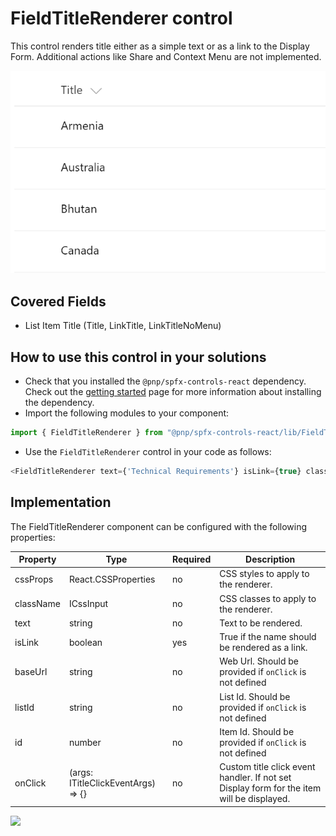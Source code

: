# FieldTitleRenderer control

This control renders title either as a simple text or as a link to the Display Form. Additional actions like Share and Context Menu are not implemented.

![FieldTitleRenderer control output](../../assets/FieldTitleRenderer.png)

## Covered Fields

- List Item Title (Title, LinkTitle, LinkTitleNoMenu)

## How to use this control in your solutions

- Check that you installed the `@pnp/spfx-controls-react` dependency. Check out the [getting started](../../#getting-started) page for more information about installing the dependency.
- Import the following modules to your component:

```TypeScript
import { FieldTitleRenderer } from "@pnp/spfx-controls-react/lib/FieldTitleRenderer";
```

- Use the `FieldTitleRenderer` control in your code as follows:

```TypeScript
<FieldTitleRenderer text={'Technical Requirements'} isLink={true} className={'some-class'} cssProps={{ background: '#f00' }} />
```

## Implementation

The FieldTitleRenderer component can be configured with the following properties:

| Property  | Type                               | Required | Description                                                                               |
| --------- | ---------------------------------- | -------- | ----------------------------------------------------------------------------------------- |
| cssProps  | React.CSSProperties                | no       | CSS styles to apply to the renderer.                                                      |
| className | ICssInput                          | no       | CSS classes to apply to the renderer.                                                     |
| text      | string                             | no       | Text to be rendered.                                                                      |
| isLink    | boolean                            | yes      | True if the name should be rendered as a link.                                            |
| baseUrl   | string                             | no       | Web Url. Should be provided if `onClick` is not defined                                   |
| listId    | string                             | no       | List Id. Should be provided if `onClick` is not defined                                   |
| id        | number                             | no       | Item Id. Should be provided if `onClick` is not defined                                   |
| onClick   | (args: ITitleClickEventArgs) => {} | no       | Custom title click event handler. If not set Display form for the item will be displayed. |

![](https://telemetry.sharepointpnp.com/sp-dev-fx-controls-react/wiki/controls/fields/FieldTitleRenderer)
